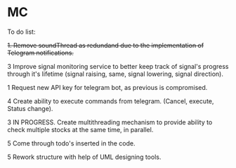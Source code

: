 # MC
To do list:

<s>1. Remove soundThread as redundand due to the implementation of Telegram notifications.</s>

3 Improve signal monitoring service to better keep track of signal's progress through it's lifetime (signal raising, same, signal lowering, signal direction).

1 Request new API key for telegram bot, as previous is compromised.

4 Create ability to execute commands from telegram. (Cancel, execute, Status change).

3 IN PROGRESS. Create multithreading mechanism to provide ability to check multiple stocks at the same time, in parallel.

5 Come through todo's inserted in the code.

5 Rework structure with help of UML designing tools.
